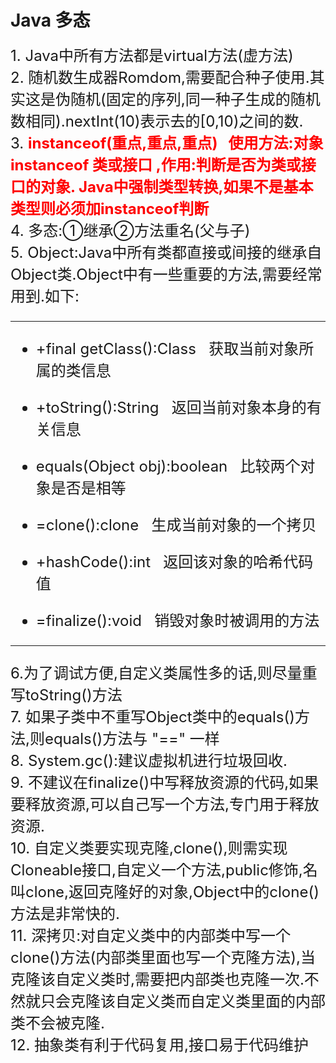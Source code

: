 # Java 多态 #
<font size="5">
1. Java中所有方法都是virtual方法(虚方法)<br/>
2. 随机数生成器Romdom,需要配合种子使用.其实这是伪随机(固定的序列,同一种子生成的随机数相同).nextInt(10)表示去的[0,10)之间的数.<br/>
3. <font size="5" color="red"><b>
instanceof(重点,重点,重点)&nbsp;&nbsp;&nbsp;使用方法:对象 instanceof 类或接口 ,作用:判断是否为类或接口的对象. Java中强制类型转换,如果不是基本类型则必须加instanceof判断</b>
</font><br/>
4. 多态:①继承②方法重名(父与子)<br/>
5. Object:Java中所有类都直接或间接的继承自Object类.Object中有一些重要的方法,需要经常用到.如下:

----------
- +final getClass():Class&nbsp;&nbsp;&nbsp;获取当前对象所属的类信息

- +toString():String&nbsp;&nbsp;&nbsp;返回当前对象本身的有关信息

- equals(Object obj):boolean&nbsp;&nbsp;&nbsp;比较两个对象是否是相等

- =clone():clone&nbsp;&nbsp;&nbsp;生成当前对象的一个拷贝

- +hashCode():int&nbsp;&nbsp;&nbsp;返回该对象的哈希代码值

- =finalize():void&nbsp;&nbsp;&nbsp;销毁对象时被调用的方法

----------
6.为了调试方便,自定义类属性多的话,则尽量重写toString()方法<br/>
7. 如果子类中不重写Object类中的equals()方法,则equals()方法与 "==" 一样<br/>
8. System.gc():建议虚拟机进行垃圾回收.<br/>
9. 不建议在finalize()中写释放资源的代码,如果要释放资源,可以自己写一个方法,专门用于释放资源.<br/>
10. 自定义类要实现克隆,clone(),则需实现Cloneable接口,自定义一个方法,public修饰,名叫clone,返回克隆好的对象,Object中的clone()方法是非常快的.<br/>
11. 深拷贝:对自定义类中的内部类中写一个clone()方法(内部类里面也写一个克隆方法),当克隆该自定义类时,需要把内部类也克隆一次.不然就只会克隆该自定义类而自定义类里面的内部类不会被克隆.<br/>
12. 抽象类有利于代码复用,接口易于代码维护<br/>
</font>
